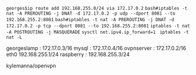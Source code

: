 `georges$ip route add 192.168.255.0/24 via 172.17.0.2`
`bash#iptables -t nat -A PREROUTING -j DNAT -d 172.17.0.2 -p udp --dport 8081 --to 192.168.255.2:8081`
`bash#iptables -t nat -A PREROUTING -j DNAT -d 172.17.0.2 -p tcp --dport 8081 --to 192.168.255.2:8081`
`iptables -t nat -A POSTROUTING -j MASQUERADE`
`sysctl net.ipv4.ip_forward=1`
` iptables -t nat -L`

georgeslamp : 172.17.0.3/16
mysql : 172.17.0.4/16
ovpnserver : 172.17.0.2/16 eth0 192.168.255.1/24
raspberry : 192.168.255.3/24

kylemanna/openvpn